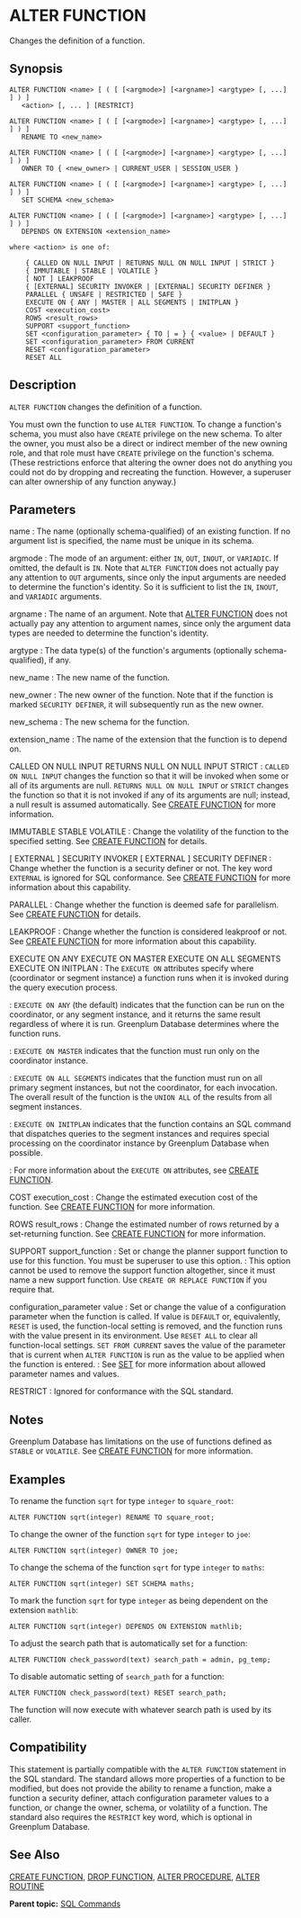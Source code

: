 # ALTER FUNCTION 

Changes the definition of a function.

## <a id="section2"></a>Synopsis 

``` {#sql_command_synopsis}
ALTER FUNCTION <name> [ ( [ [<argmode>] [<argname>] <argtype> [, ...] ] ) ] 
   <action> [, ... ] [RESTRICT]

ALTER FUNCTION <name> [ ( [ [<argmode>] [<argname>] <argtype> [, ...] ] ) ]
   RENAME TO <new_name>

ALTER FUNCTION <name> [ ( [ [<argmode>] [<argname>] <argtype> [, ...] ] ) ]
   OWNER TO { <new_owner> | CURRENT_USER | SESSION_USER }

ALTER FUNCTION <name> [ ( [ [<argmode>] [<argname>] <argtype> [, ...] ] ) ]
   SET SCHEMA <new_schema>

ALTER FUNCTION <name> [ ( [ [<argmode>] [<argname>] <argtype> [, ...] ] ) ]
   DEPENDS ON EXTENSION <extension_name>

where <action> is one of:

    { CALLED ON NULL INPUT | RETURNS NULL ON NULL INPUT | STRICT }
    { IMMUTABLE | STABLE | VOLATILE }
    [ NOT ] LEAKPROOF
    { [EXTERNAL] SECURITY INVOKER | [EXTERNAL] SECURITY DEFINER }
    PARALLEL { UNSAFE | RESTRICTED | SAFE }
    EXECUTE ON { ANY | MASTER | ALL SEGMENTS | INITPLAN }
    COST <execution_cost>
    ROWS <result_rows>
    SUPPORT <support_function>
    SET <configuration_parameter> { TO | = } { <value> | DEFAULT }
    SET <configuration_parameter> FROM CURRENT
    RESET <configuration_parameter>
    RESET ALL
```

## <a id="section3"></a>Description 

`ALTER FUNCTION` changes the definition of a function.

You must own the function to use `ALTER FUNCTION`. To change a function's schema, you must also have `CREATE` privilege on the new schema. To alter the owner, you must also be a direct or indirect member of the new owning role, and that role must have `CREATE` privilege on the function's schema. \(These restrictions enforce that altering the owner does not do anything you could not do by dropping and recreating the function. However, a superuser can alter ownership of any function anyway.\)

## <a id="section4"></a>Parameters 

name
:   The name \(optionally schema-qualified\) of an existing function. If no argument list is specified, the name must be unique in its schema.

argmode
:   The mode of an argument: either `IN`, `OUT`, `INOUT`, or `VARIADIC`. If omitted, the default is `IN`. Note that `ALTER FUNCTION` does not actually pay any attention to `OUT` arguments, since only the input arguments are needed to determine the function's identity. So it is sufficient to list the `IN`, `INOUT`, and `VARIADIC` arguments.

argname
:   The name of an argument. Note that [ALTER FUNCTION](ALTER_FUNCTION.html) does not actually pay any attention to argument names, since only the argument data types are needed to determine the function's identity.

argtype
:   The data type\(s\) of the function's arguments \(optionally schema-qualified\), if any.

new\_name
:   The new name of the function.

new\_owner
:   The new owner of the function. Note that if the function is marked `SECURITY DEFINER`, it will subsequently run as the new owner.

new\_schema
:   The new schema for the function.

extension\_name
:   The name of the extension that the function is to depend on.

CALLED ON NULL INPUT
RETURNS NULL ON NULL INPUT
STRICT
:   `CALLED ON NULL INPUT` changes the function so that it will be invoked when some or all of its arguments are null. `RETURNS NULL ON NULL INPUT` or `STRICT` changes the function so that it is not invoked if any of its arguments are null; instead, a null result is assumed automatically. See [CREATE FUNCTION](CREATE_FUNCTION.html) for more information.

IMMUTABLE
STABLE
VOLATILE
:   Change the volatility of the function to the specified setting. See [CREATE FUNCTION](CREATE_FUNCTION.html) for details.

\[ EXTERNAL \] SECURITY INVOKER
\[ EXTERNAL \] SECURITY DEFINER
:   Change whether the function is a security definer or not. The key word `EXTERNAL` is ignored for SQL conformance. See [CREATE FUNCTION](CREATE_FUNCTION.html) for more information about this capability.

PARALLEL
:   Change whether the function is deemed safe for parallelism. See [CREATE FUNCTION](CREATE_FUNCTION.html) for details.

LEAKPROOF
:   Change whether the function is considered leakproof or not. See [CREATE FUNCTION](CREATE_FUNCTION.html) for more information about this capability.

EXECUTE ON ANY
EXECUTE ON MASTER
EXECUTE ON ALL SEGMENTS
EXECUTE ON INITPLAN
:   The `EXECUTE ON` attributes specify where \(coordinator or segment instance\) a function runs when it is invoked during the query execution process.

:   `EXECUTE ON ANY` \(the default\) indicates that the function can be run on the coordinator, or any segment instance, and it returns the same result regardless of where it is run. Greenplum Database determines where the function runs.

:   `EXECUTE ON MASTER` indicates that the function must run only on the coordinator instance.

:   `EXECUTE ON ALL SEGMENTS` indicates that the function must run on all primary segment instances, but not the coordinator, for each invocation. The overall result of the function is the `UNION ALL` of the results from all segment instances.

:   `EXECUTE ON INITPLAN` indicates that the function contains an SQL command that dispatches queries to the segment instances and requires special processing on the coordinator instance by Greenplum Database when possible.

:   For more information about the `EXECUTE ON` attributes, see [CREATE FUNCTION](CREATE_FUNCTION.html).

COST execution\_cost
:   Change the estimated execution cost of the function. See [CREATE FUNCTION](CREATE_FUNCTION.html) for more information.

ROWS result\_rows
:   Change the estimated number of rows returned by a set-returning function. See [CREATE FUNCTION](CREATE_FUNCTION.html) for more information.

SUPPORT support\_function
:   Set or change the planner support function to use for this function. You must be superuser to use this option.
:   This option cannot be used to remove the support function altogether, since it must name a new support function. Use `CREATE OR REPLACE FUNCTION` if you require that.

configuration\_parameter
value
:   Set or change the value of a configuration parameter when the function is called. If value is `DEFAULT` or, equivalently, `RESET` is used, the function-local setting is removed, and the function runs with the value present in its environment. Use `RESET ALL` to clear all function-local settings. `SET FROM CURRENT` saves the value of the parameter that is current when `ALTER FUNCTION` is run as the value to be applied when the function is entered.
:   See [SET](SET.html) for more information about allowed parameter names and values.

RESTRICT
:   Ignored for conformance with the SQL standard.

## <a id="section5"></a>Notes 

Greenplum Database has limitations on the use of functions defined as `STABLE` or `VOLATILE`. See [CREATE FUNCTION](CREATE_FUNCTION.html) for more information.

## <a id="section6"></a>Examples 

To rename the function `sqrt` for type `integer` to `square_root`:

```
ALTER FUNCTION sqrt(integer) RENAME TO square_root;
```

To change the owner of the function `sqrt` for type `integer` to `joe`:

```
ALTER FUNCTION sqrt(integer) OWNER TO joe;
```

To change the schema of the function `sqrt` for type `integer` to `maths`:

```
ALTER FUNCTION sqrt(integer) SET SCHEMA maths;
```

To mark the function `sqrt` for type `integer` as being dependent on the extension `mathlib`:

```
ALTER FUNCTION sqrt(integer) DEPENDS ON EXTENSION mathlib;
```

To adjust the search path that is automatically set for a function:

```
ALTER FUNCTION check_password(text) search_path = admin, pg_temp;
```

To disable automatic setting of `search_path` for a function:

```
ALTER FUNCTION check_password(text) RESET search_path;
```

The function will now execute with whatever search path is used by its caller.

## <a id="section7"></a>Compatibility 

This statement is partially compatible with the `ALTER FUNCTION` statement in the SQL standard. The standard allows more properties of a function to be modified, but does not provide the ability to rename a function, make a function a security definer, attach configuration parameter values to a function, or change the owner, schema, or volatility of a function. The standard also requires the `RESTRICT` key word, which is optional in Greenplum Database.

## <a id="section8"></a>See Also 

[CREATE FUNCTION](CREATE_FUNCTION.html), [DROP FUNCTION](DROP_FUNCTION.html), [ALTER PROCEDURE](ALTER_PROCEDURE.html), [ALTER ROUTINE](ALTER_ROUTINE.html)

**Parent topic:** [SQL Commands](../sql_commands/sql_ref.html)

